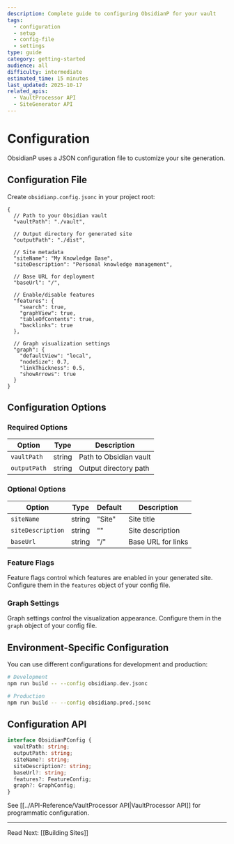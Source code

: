 ```yaml
---
description: Complete guide to configuring ObsidianP for your vault
tags:
  - configuration
  - setup
  - config-file
  - settings
type: guide
category: getting-started
audience: all
difficulty: intermediate
estimated_time: 15 minutes
last_updated: 2025-10-17
related_apis:
  - VaultProcessor API
  - SiteGenerator API
---
```


# Configuration

ObsidianP uses a JSON configuration file to customize your site generation.

## Configuration File

Create `obsidianp.config.jsonc` in your project root:

```jsonc
{
  // Path to your Obsidian vault
  "vaultPath": "./vault",
  
  // Output directory for generated site
  "outputPath": "./dist",
  
  // Site metadata
  "siteName": "My Knowledge Base",
  "siteDescription": "Personal knowledge management",
  
  // Base URL for deployment
  "baseUrl": "/",
  
  // Enable/disable features
  "features": {
    "search": true,
    "graphView": true,
    "tableOfContents": true,
    "backlinks": true
  },
  
  // Graph visualization settings
  "graph": {
    "defaultView": "local",
    "nodeSize": 0.7,
    "linkThickness": 0.5,
    "showArrows": true
  }
}
```

## Configuration Options

### Required Options

| Option | Type | Description |
|--------|------|-------------|
| `vaultPath` | string | Path to Obsidian vault |
| `outputPath` | string | Output directory path |

### Optional Options

| Option | Type | Default | Description |
|--------|------|---------|-------------|
| `siteName` | string | "Site" | Site title |
| `siteDescription` | string | "" | Site description |
| `baseUrl` | string | "/" | Base URL for links |

### Feature Flags

Feature flags control which features are enabled in your generated site. Configure them in the `features` object of your config file.

### Graph Settings

Graph settings control the visualization appearance. Configure them in the `graph` object of your config file.

## Environment-Specific Configuration

You can use different configurations for development and production:

```bash
# Development
npm run build -- --config obsidianp.dev.jsonc

# Production
npm run build -- --config obsidianp.prod.jsonc
```

## Configuration API

```typescript
interface ObsidianPConfig {
  vaultPath: string;
  outputPath: string;
  siteName?: string;
  siteDescription?: string;
  baseUrl?: string;
  features?: FeatureConfig;
  graph?: GraphConfig;
}
```

See [[../API-Reference/VaultProcessor API|VaultProcessor API]] for programmatic configuration.

---

Read Next: [[Building Sites]]
